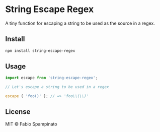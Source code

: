 # String Escape Regex

A tiny function for escaping a string to be used as the source in a regex.

## Install

```sh
npm install string-escape-regex
```

## Usage

```ts
import escape from 'string-escape-regex';

// Let's escape a string to be used in a regex

escape ( 'foo()' ); // => 'foo\\(\\)'
```

## License

MIT © Fabio Spampinato

